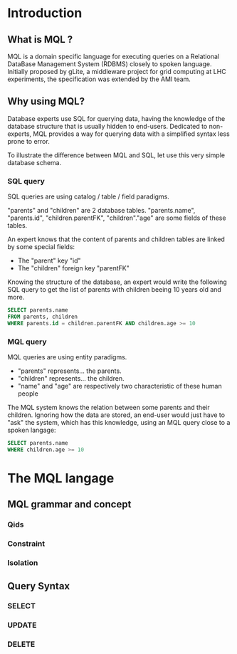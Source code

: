# Introduction
## What is MQL ?
MQL is a domain specific language for executing queries on a Relational DataBase Management System (RDBMS) closely to spoken language.
Initially proposed by gLite, a middleware project for grid computing at LHC experiments, the specification was extended by the AMI team.

## Why using MQL?
Database experts use SQL for querying data, having the knowledge of the database structure that is usually hidden to end-users.
Dedicated to non-experts, MQL provides a way for querying data with a simplified syntax less prone to error.

To illustrate the difference between MQL and SQL, let use this very simple database schema.

### SQL query

SQL queries are using catalog / table / field paradigms.

"parents" and "children" are 2 database tables.
"parents.name", "parents.id", "children.parentFK", "children"."age" are some fields of these tables.

An expert knows that the content of parents and children tables are linked by some special fields:
- The "parent" key "id"
- The "children" foreign key "parentFK"

Knowing the structure of the database, an expert would write the following SQL query to get the list of parents with children beeing 10 years old and more.

```sql
SELECT parents.name 
FROM parents, children 
WHERE parents.id = children.parentFK AND children.age >= 10 
```
### MQL query

MQL queries are using entity paradigms.

- "parents" represents... the parents.
- "children" represents... the children.
- "name" and "age" are respectively two characteristic of these human people

The MQL system knows the relation between some parents and their children.
Ignoring how the data are stored, an end-user would just have to "ask" the system, which has this knowledge, using an MQL query close to a spoken langage:

```sql
SELECT parents.name 
WHERE children.age >= 10 
```

# The MQL langage
## MQL grammar and concept
### Qids
### Constraint
### Isolation 
## Query Syntax
### SELECT
### UPDATE
### DELETE 
